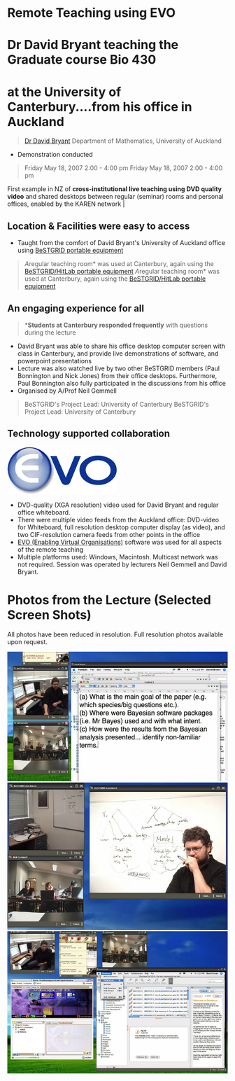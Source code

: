 # Remote Teaching using EVO


# Dr David Bryant teaching the Graduate course Bio 430

# at the University of Canterbury....from his office in Auckland

>  [Dr David Bryant](http://www.math.auckland.ac.nz/~bryant/)
>  Department of Mathematics, University of Auckland

- Demonstration conducted


>  Friday May 18, 2007
>  2:00 - 4:00 pm
>  Friday May 18, 2007
>  2:00 - 4:00 pm

First example in NZ of **cross-institutional live teaching using DVD quality video** and shared desktops between regular (seminar) rooms and personal offices, enabled by the KAREN network |

## Location & Facilities were easy to access

- Taught from the comfort of David Bryant's University of Auckland office using [BeSTGRID portable equipment](/wiki/spaces/BeSTGRID/pages/3818228487)


>  *A*regular teaching room* was used at Canterbury, again using the [BeSTGRID/HitLab portable equipment](/wiki/spaces/BeSTGRID/pages/3818228487)
>  *A*regular teaching room* was used at Canterbury, again using the [BeSTGRID/HitLab portable equipment](/wiki/spaces/BeSTGRID/pages/3818228487)

## An engaging experience for all

>  ***Students at Canterbury responded frequently** with questions during the lecture

- David Bryant was able to share his office desktop computer screen with class in Canterbury, and provide live demonstrations of software, and powerpoint presentations
- Lecture was also watched live by two other BeSTGRID members (Paul Bonnington and Nick Jones) from their office desktops. Furthermore, Paul Bonnington also fully participated in the discussions from his office
- Organised by A/Prof Neil Gemmell


>  BeSTGRID's Project Lead: University of Canterbury
>  BeSTGRID's Project Lead: University of Canterbury

## Technology supported collaboration

![Evo_ball.png](./attachments/Evo_ball.png)
- DVD-quality (XGA resolution) video used for David Bryant and regular office whiteboard.
- There were multiple video feeds from the Auckland office: DVD-video for Whiteboard, full resolution desktop computer display (as video), and two CIF-resolution camera feeds from other points in the office
- [EVO (Enabling Virtual Organisations)](evo-vignette.md) software was used for all aspects of the remote teaching
- Multiple platforms used: Windows, Macintosh. Multicast network was not required. Session was operated by lecturers Neil Gemmell and David Bryant.

# Photos from the Lecture (Selected Screen Shots)

All photos have been reduced in resolution. Full resolution photos available upon request.

![Bryant-lecture-1.jpg](./attachments/Bryant-lecture-1.jpg)
![Bryant-lecture-2.jpg](./attachments/Bryant-lecture-2.jpg)
![Bryant-lecture-3.jpg](./attachments/Bryant-lecture-3.jpg)
